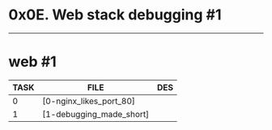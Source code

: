 # 0x0E. Web stack debugging #1
---
# web #1
|  TASK  | FILE                                               | DES |
| ------ | -------------------------------------------------- | --- |
|   0    | [0-nginx_likes_port_80]                            |             |
|   1    | [1-debugging_made_short]                           |             |
